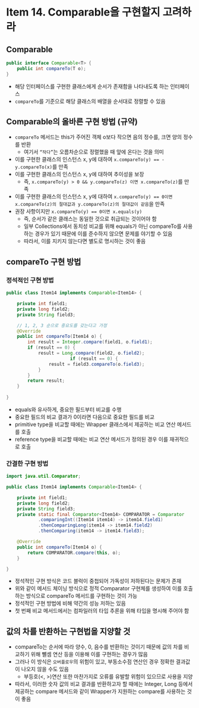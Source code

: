 # Item 14. Comparable을 구현할지 고려하라

## Comparable

```java
public interface Comparable<T> {
	public int compareTo(T o);
}
```

- 해당 인터페이스를 구현한 클래스에게 순서가 존재함을 나타내도록 하는 인터페이스
- `compareTo`를 기준으로 해당 클래스의 배열을 순서대로 정렬할 수 있음

## Comparable의 올바른 구현 방법 (규약)

- `compareTo` 메서드는 this가 주어진 객체 o보다 작으면 음의 정수를, 크면 양의 정수를 반환
    - 여기서 `“작다”`는 오름차순으로 정렬했을 때 앞에 온다는 것을 의미
- 이를 구현한 클래스의 인스턴스 x, y에 대하여 `x.compareTo(y) == -y.compareTo(x)`를 만족
- 이를 구현한 클래스의 인스턴스 x, y에 대하여 추이성을 보장
    - 즉, `x.compareTo(y) > 0 && y.compareTo(z) 이면 x.compareTo(z)`를 만족
- 이를 구현한 클래스의 인스턴스 x, y에 대하여 `x.compareTo(y) == 0이면 x.compareTo(z)의 절대값과 y.compareTo(z)의 절대값이 같음`을 만족
- 권장 사항이지만 `x.compareTo(y) == 0이면 x.equals(y)`
    - 즉, 순서가 같은 클래스는 동일한 것으로 취급되는 것이어야 함
    - 일부 Collections에서 동치성 비교를 위해 equals가 아닌 compareTo를 사용하는 경우가 있기 때문에 이를 준수하지 않으면 문제를 야기할 수 있음
    - 따라서, 이를 지키지 않는다면 별도로 명시하는 것이 좋음

## compareTo 구현 방법

### 정석적인 구현 방법

```java
public class Item14 implements Comparable<Item14> {

    private int field1;
    private long field2;
    private String field3;

    // 1, 2, 3 순으로 중요도를 갖는다고 가정
    @Override
    public int compareTo(Item14 o) {
        int result = Integer.compare(field1, o.field1);
        if (result == 0) {
            result = Long.compare(field2, o.field2);
						if (result == 0) {
                result = field3.compareTo(o.field3);
            }
        }
        return result;
    }
    
}
```

- equals와 유사하게, 중요한 필드부터 비교를 수행
- 중요한 필드의 비교 결과가 0이라면 다음으로 중요한 필드를 비교
- primitive type을 비교할 때에는 Wrapper 클래스에서 제공하는 비교 연산 메서드를 호출
- reference type을 비교할 때에는 비교 연산 메서드가 정의된 경우 이를 재귀적으로 호출

### 간결한 구현 방법

```java
import java.util.Comparator;

public class Item14 implements Comparable<Item14> {

    private int field1;
    private long field2;
    private String field3;
    private static final Comparator<Item14> COMPARATOR = Comparator
            .comparingInt((Item14 item14) -> item14.field1)
            .thenComparingLong(item14 -> item14.field2)
            .thenComparing(item14 -> item14.field3);

    @Override
    public int compareTo(Item14 o) {
        return COMPARATOR.compare(this, o);
    }

}
```

- 정석적인 구현 방식은 코드 블럭이 중첩되어 가독성이 저하된다는 문제가 존재
- 위와 같이 메서드 체이닝 방식으로 정적 Comparator 구현체를 생성하여 이를 호출하는 방식으로 compareTo 메서드를 구현하는 것이 가능
- 정석적인 구현 방법에 비해 약간의 성능 저하는 있음
- 첫 번째 비교 메서드에서는 컴파일러의 타입 추론을 위해 타입을 명시해 주어야 함

## 값의 차를 반환하는 구현법을 지양할 것

- compareTo는 순서에 따라 양수, 0, 음수를 반환하는 것이기 때문에 값의 차를 비교하기 위해 뺄셈 연산 등을 이용해 이를 구현하는 경우가 많음
- 그러나 이 방식은 `오버플로우`의 위험이 있고, 부동소수점 연산인 경우 정확한 결과값이 나오지 않을 수도 있음
    - 부등호(<, >)연산 또한 마찬가지로 오류를 유발할 위험이 있으므로 사용을 지양
- 따라서, 이러한 숫자 값의 비교 결과를 반환하고자 할 때에는 Integer, Long 등에서 제공하는 compare 메서드와 같이 Wrapper가 지원하는 compare를 사용하는 것이 좋음
